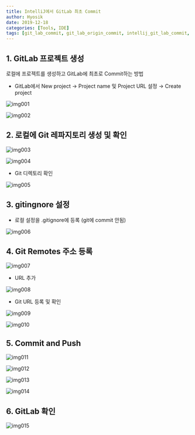 ```yaml
---
title: IntelliJ에서 GitLab 최초 Commit
author: Hyosik
date: 2019-12-18
categories: [Tools, IDE]
tags: [git_lab_commit, git_lab_origin_commit, intellij_git_lab_commit, 깃랩_커밋, 깃랩_origin_커밋, 인텔리제이_깃랩_커밋]
---
```


## 1. GitLab 프로젝트 생성
로컬에 프로젝트를 생성하고 GitLab에 최초로 Commit하는 방법

* GitLab에서 New project → Project name 및 Project URL 설정 → Create project

![img001](/assets/img/2019-12-18-gitlab-origin-commit/img001.png)

![img002](/assets/img/2019-12-18-gitlab-origin-commit/img002.png)

## 2. 로컬에 Git 레파지토리 생성 및 확인

![img003](/assets/img/2019-12-18-gitlab-origin-commit/img003.png)

![img004](/assets/img/2019-12-18-gitlab-origin-commit/img004.png)

* Git 디렉토리 확인

![img005](/assets/img/2019-12-18-gitlab-origin-commit/img005.png)

## 3. gitingnore 설정

* 로컬 설정을 .gitignore에 등록 (git에 commit 안됨)

![img006](/assets/img/2019-12-18-gitlab-origin-commit/img006.png)

## 4. Git Remotes 주소 등록

![img007](/assets/img/2019-12-18-gitlab-origin-commit/img007.png)

* URL 추가

![img008](/assets/img/2019-12-18-gitlab-origin-commit/img008.png)

* Git URL 등록 및 확인

![img009](/assets/img/2019-12-18-gitlab-origin-commit/img009.png)

![img010](/assets/img/2019-12-18-gitlab-origin-commit/img010.png)

## 5. Commit and Push

![img011](/assets/img/2019-12-18-gitlab-origin-commit/img011.png)

![img012](/assets/img/2019-12-18-gitlab-origin-commit/img012.png)

![img013](/assets/img/2019-12-18-gitlab-origin-commit/img013.png)

![img014](/assets/img/2019-12-18-gitlab-origin-commit/img014.png)

## 6. GitLab 확인

![img015](/assets/img/2019-12-18-gitlab-origin-commit/img015.png)
